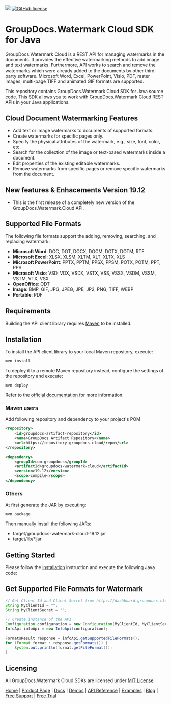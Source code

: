 ![](https://img.shields.io/badge/api-v1.0-lightgrey) [![GitHub license](https://img.shields.io/github/license/groupdocs-watermark-cloud/groupdocs-watermark-cloud-dotnet)](https://github.com/groupdocs-watermark-cloud/groupdocs-watermark-cloud-dotnet/blob/master/LICENSE)

# GroupDocs.Watermark Cloud SDK for Java

GroupDocs.Watermark Cloud is a REST API for managing watermarks in the documents. It provides the effective watermarking methods to add image and text watermarks. Furthermore, API works to search and remove the watermarks which were already added to the documents by other third-party software. Microsoft Word, Excel, PowerPoint, Visio, PDF, raster images, multi-page TIFF and animated GIF formats are supported.

This repository contains GroupDocs.Watermark Cloud SDK for Java source code. This SDK allows you to work with GroupDocs.Watermark Cloud REST APIs in your Java applications.

## Cloud Document Watermarking Features

- Add text or image watermarks to documents of supported formats.
- Create watermarks for specific pages only.
- Specify the physical attributes of the watermark, e.g., size, font, color, etc.
- Search for the collection of the image or text-based watermarks inside a document.
- Edit properties of the existing editable watermarks.
- Remove watermarks from specific pages or remove specific watermarks from the document.

## New features & Enhacements Version 19.12

- This is the first release of a completely new version of the GroupDocs.Watermark.Cloud API.

## Supported File Formats
The following file formats support the adding, removing, searching, and replacing watermark:

- **Microsoft Word**: DOC, DOT, DOCX, DOCM, DOTX, DOTM, RTF
- **Microsoft Excel**: XLSX, XLSM, XLTM, XLT, XLTX, XLS
- **Microsoft PowerPoint**: PPTX, PPTM, PPSX, PPSM, POTX, POTM, PPT, PPS
- **Microsoft Visio**: VSD, VDX, VSDX, VSTX, VSS, VSSX, VSDM, VSSM, VSTM, VTX, VSX
- **OpenOffice**: ODT
- **Image**: BMP, GIF, JPG, JPEG, JPE, JP2, PNG, TIFF, WEBP
- **Portable**: PDF

## Requirements

Building the API client library requires [Maven](https://maven.apache.org/) to be installed.

## Installation

To install the API client library to your local Maven repository, execute:

```shell
mvn install
```

To deploy it to a remote Maven repository instead, configure the settings of the repository and execute:

```shell
mvn deploy
```

Refer to the [official documentation](https://maven.apache.org/plugins/maven-deploy-plugin/usage.html) for more information.

### Maven users

Add following repository and dependency to your project's POM

```xml
<repository>
    <id>groupdocs-artifact-repository</id>
    <name>GroupDocs Artifact Repository</name>
    <url>https://repository.groupdocs.cloud/repo</url>
</repository>
```

```xml
<dependency>
    <groupId>com.groupdocs</groupId>
    <artifactId>groupdocs-watermark-cloud</artifactId>
    <version>19.12</version>
    <scope>compile</scope>
</dependency>
```

### Others

At first generate the JAR by executing:

    mvn package

Then manually install the following JARs:

* target/groupdocs-watermark-cloud-19.12.jar
* target/lib/*.jar

## Getting Started

Please follow the [installation](#installation) instruction and execute the following Java code:
## Get Supported File Formats for Watermark

```java
// Get Client Id and Client Secret from https://dashboard.groupdocs.cloud
String MyClientId = "";
String MyClientSecret = "";

// Create instance of the API
Configuration configuration = new Configuration(MyClientId, MyClientSecret);
InfoApi infoApi = new InfoApi(configuration);

FormatsResult response = infoApi.getSupportedFileFormats();
for (Format format : response.getFormats()) {
	System.out.println(format.getFileFormat());
}
```

## Licensing
All GroupDocs.Watermark Cloud SDKs are licensed under [MIT License](LICENSE).

[Home](https://www.groupdocs.cloud/) | [Product Page](https://products.groupdocs.cloud/watermark/java) | [Docs](https://docs.groupdocs.cloud/watermark/) | [Demos](https://products.groupdocs.app/watermark/family) | [API Reference](https://apireference.groupdocs.cloud/watermark/) | [Examples](https://github.com/groupdocs-watermark-cloud/groupdocs-watermark-cloud-java-samples) | [Blog](https://blog.groupdocs.cloud/category/watermark/) | [Free Support](https://forum.groupdocs.cloud/c/watermark) | [Free Trial](https://purchase.groupdocs.cloud/trial)
